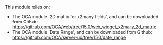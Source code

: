 This module relies on:

- The OCA module '2D matrix for x2many fields', and can be downloaded
  from Github:
  <https://github.com/OCA/web/tree/15.0/web_widget_x2many_2d_matrix>
- The OCA module 'Date Range', and can be downloaded from Github:
  <https://github.com/OCA/server-ux/tree/15.0/date_range>
